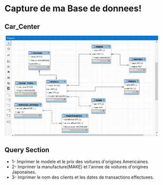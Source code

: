 # Capture de ma Base de donnees!
## Car_Center
![image](Datbase.PNG)

## Query Section

* 1- Imprimer le modele et le prix des voitures d'origines Americaines.
* 2- Imprimer la manufacture(MAKE) et l'annee de voitures d'origines 
Japonaises.
* 3- Imprimer le nom des clients et les dates de transactions 
effectuees. 

